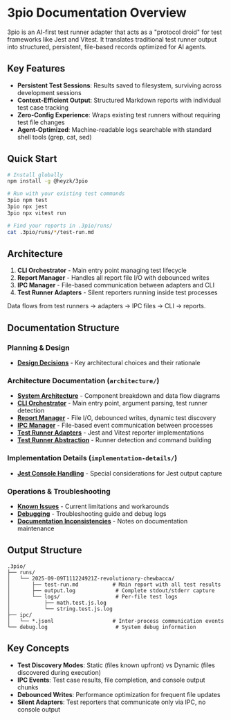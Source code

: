 # 3pio Documentation Overview

3pio is an AI-first test runner adapter that acts as a "protocol droid" for test frameworks like Jest and Vitest. It translates traditional test runner output into structured, persistent, file-based records optimized for AI agents.

## Key Features

- **Persistent Test Sessions**: Results saved to filesystem, surviving across development sessions
- **Context-Efficient Output**: Structured Markdown reports with individual test case tracking
- **Zero-Config Experience**: Wraps existing test runners without requiring test file changes
- **Agent-Optimized**: Machine-readable logs searchable with standard shell tools (grep, cat, sed)

## Quick Start

```bash
# Install globally
npm install -g @heyzk/3pio

# Run with your existing test commands
3pio npm test
3pio npx jest
3pio npx vitest run

# Find your reports in .3pio/runs/
cat .3pio/runs/*/test-run.md
```

## Architecture

1. **CLI Orchestrator** - Main entry point managing test lifecycle
2. **Report Manager** - Handles all report file I/O with debounced writes
3. **IPC Manager** - File-based communication between adapters and CLI
4. **Test Runner Adapters** - Silent reporters running inside test processes

Data flows from test runners → adapters → IPC files → CLI → reports.

## Documentation Structure

### Planning & Design

- **[Design Decisions](./design-decisions.md)** - Key architectural choices and their rationale

### Architecture Documentation (`architecture/`)

- **[System Architecture](./architecture/system-architecture.md)** - Component breakdown and data flow diagrams
- **[CLI Orchestrator](./architecture/cli-orchestrator.md)** - Main entry point, argument parsing, test runner detection
- **[Report Manager](./architecture/report-manager.md)** - File I/O, debounced writes, dynamic test discovery
- **[IPC Manager](./architecture/ipc-manager.md)** - File-based event communication between processes
- **[Test Runner Adapters](./architecture/test-runner-adapter.md)** - Jest and Vitest reporter implementations
- **[Test Runner Abstraction](./architecture/test-runner-abstraction.md)** - Runner detection and command building

### Implementation Details (`implementation-details/`)

- **[Jest Console Handling](./implementation-details/jest-console-handling.md)** - Special considerations for Jest output capture

### Operations & Troubleshooting

- **[Known Issues](./known-issues.md)** - Current limitations and workarounds
- **[Debugging](./debugging.md)** - Troubleshooting guide and debug logs
- **[Documentation Inconsistencies](./documentation-inconsistencies.md)** - Notes on documentation maintenance

## Output Structure

```
.3pio/
├── runs/
│   └── 2025-09-09T111224921Z-revolutionary-chewbacca/
│       ├── test-run.md           # Main report with all test results
│       ├── output.log             # Complete stdout/stderr capture
│       └── logs/                  # Per-file test logs
│           ├── math.test.js.log
│           └── string.test.js.log
├── ipc/
│   └── *.jsonl                   # Inter-process communication events
└── debug.log                      # System debug information

```

## Key Concepts

- **Test Discovery Modes**: Static (files known upfront) vs Dynamic (files discovered during execution)
- **IPC Events**: Test case results, file completion, and console output chunks
- **Debounced Writes**: Performance optimization for frequent file updates
- **Silent Adapters**: Test reporters that communicate only via IPC, no console output
